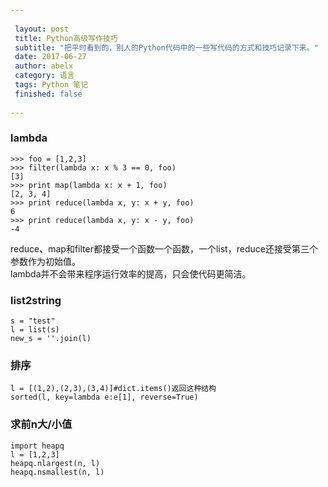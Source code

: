 ```yaml
---
 
 layout: post
 title: Python高级写作技巧
 subtitle: "把平时看到的，别人的Python代码中的一些写代码的方式和技巧记录下来。"
 date: 2017-06-27 
 author: abelx 
 category: 语言
 tags: Python 笔记
 finished: false 
 
--- 
```


### lambda

```
>>> foo = [1,2,3]
>>> filter(lambda x: x % 3 == 0, foo)
[3]
>>> print map(lambda x: x + 1, foo)
[2, 3, 4]
>>> print reduce(lambda x, y: x + y, foo)
6
>>> print reduce(lambda x, y: x - y, foo)
-4	
```
reduce、map和filter都接受一个函数一个函数，一个list，reduce还接受第三个参数作为初始值。  
lambda并不会带来程序运行效率的提高，只会使代码更简洁。
### list2string

```
s = "test"
l = list(s)
new_s = ''.join(l)
```

### 排序
```
l = [(1,2),(2,3),(3,4)]#dict.items()返回这种结构
sorted(l, key=lambda e:e[1], reverse=True)
```

### 求前n大/小值
```
import heapq
l = [1,2,3]
heapq.nlargest(n, l)
heapq.nsmallest(n, l)
```

